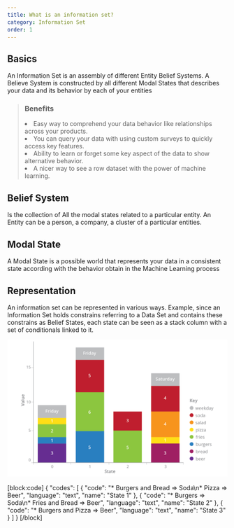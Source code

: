 ```yaml
---
title: What is an information set?
category: Information Set
order: 1
---
```

## Basics

An Information Set is an assembly of different Entity Belief Systems. A Believe System is  constructed by all different Modal States that describes your data and its behavior by each of your entities

<blockquote class="success">
	<h3>Benefits</h3>
	<li>Easy way to comprehend your data behavior like relationships across your products.</li>
  <li>You can query your data with using custom surveys to quickly access key features.</li>
  <li>Ability to learn or forget some key aspect of the data to show alternative behavior.</li>
  <li>A nicer way to see a row dataset with the power of machine learning.</li>
</blockquote>

## Belief System
  
Is the collection of All the modal states related to a particular entity. An Entity can be a person, a company, a cluster of a particular entities. 

## Modal State
  
A Modal State is a possible world that represents your data in a consistent state according with the behavior obtain in the Machine Learning process

## Representation

An information set can be represented in various ways. Example, since an Information Set holds constrains referring to a Data Set and contains these constrains as Belief States, each state can be seen as a stack column with a set of conditionals linked to it.

![](/images/infoset-example.png)

[block:code]
{
  "codes": [
    {
      "code": "* Burgers and Bread => Soda\n* Pizza => Beer",
      "language": "text",
      "name": "State 1"
    },
    {
      "code": "* Burgers => Soda\n* Fries and Bread => Beer",
      "language": "text",
      "name": "State 2"
    },
    {
      "code": "* Burgers and Pizza => Beer",
      "language": "text",
      "name": "State 3"
    }
  ]
}
[/block]